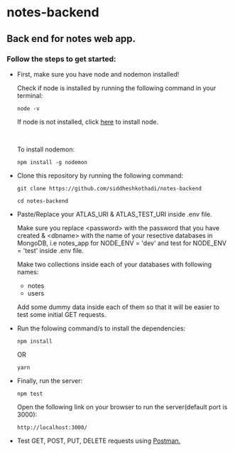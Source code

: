 # notes-backend
## Back end for notes web app.

### Follow the steps to get started:

<ul>
  <li><p>First, make sure you have node and nodemon installed!</p>
  <p>Check if node is installed by running the following command in your terminal:<p/>
  
  ```
  node -v
  ```
  <p>If node is not installed, click <a href="https://nodejs.org/en/download/">here</a> to install node.</p>
  <br>
  <p>To install nodemon:</p>
  
  ```
  npm install -g nodemon
  ```
  
  </li>
  
  <li><p>Clone this repository by running the following command:</p>
  
  ```
  git clone https://github.com/siddheshkothadi/notes-backend
  ```
  
  ```
  cd notes-backend
  ```
  </li>
  
  <li>
    <p>Paste/Replace your ATLAS_URI & ATLAS_TEST_URI inside .env file.</p>
    <p>Make sure you replace &ltpassword&gt with the password that you have created & &ltdbname&gt with the name of your resective databases in MongoDB, i.e notes_app for NODE_ENV = 'dev' and test for NODE_ENV = 'test' inside .env file.</p>
    <p>Make two collections inside each of your databases with following names:</p>
    <ul>
      <li>notes</li>
      <li>users</li>
    </ul>
    <p>Add some dummy data inside each of them so that it will be easier to test some initial GET requests.</p>
  </li>
  
  <li><p>Run the folowing command/s to install the dependencies:</p>
  
  ```
  npm install
  ```
  
  <p>OR</p>
  
  ```
  yarn
  ```
  
  </li>
  <li><p>Finally, run the server:</p>
  
  ```
  npm test
  ```
  
  <p>Open the following link on your browser to run the server(default port is 3000):</p>
  
  ```
  http://localhost:3000/
  ```
  
  </li>
  
  <li>Test GET, POST, PUT, DELETE requests using <a href="https://www.postman.com/">Postman.</a></li>
  </ul>
